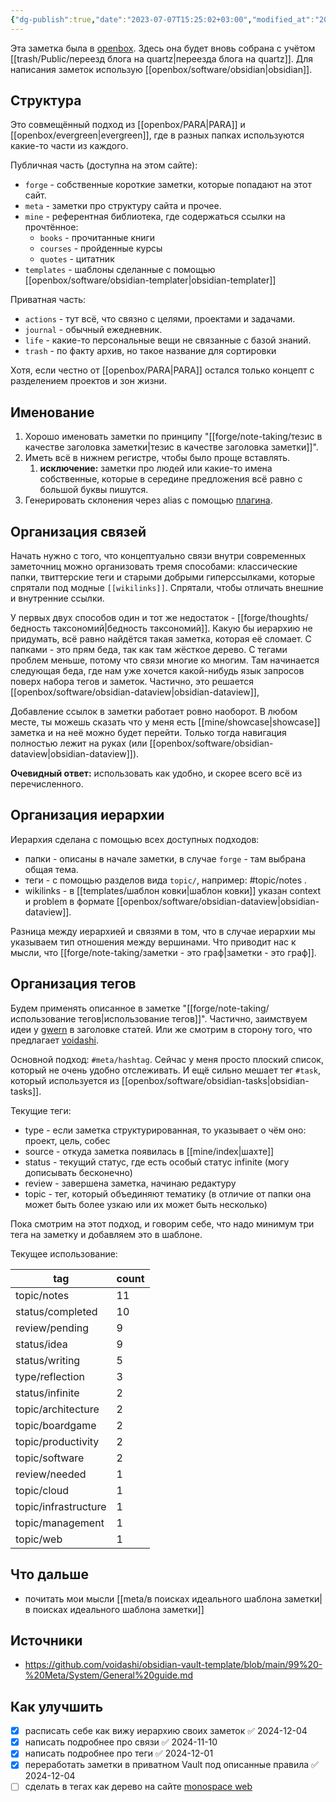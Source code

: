 ```yaml
---
{"dg-publish":true,"date":"2023-07-07T15:25:02+03:00","modified_at":"2024-12-04T17:14:36+03:00","tags":["review/pending","status/completed","topic/notes"],"permalink":"/meta/как я веду заметки/","dgPassFrontmatter":true}
---
```



Эта заметка была в [openbox](https://vanadium23.me/openbox/kak-ya-vedu-zametki/). Здесь она будет вновь собрана с учётом [[trash/Public/переезд блога на quartz|переезда блога на quartz]]. Для написания заметок использую [[openbox/software/obsidian|obsidian]]. 


## Структура

Это совмещённый подход из [[openbox/PARA|PARA]] и [[openbox/evergreen|evergreen]], где в разных папках используются какие-то части из каждого.

Публичная часть (доступна на этом сайте):
- `forge` - собственные короткие заметки, которые попадают на этот сайт.
- `meta` - заметки про структуру сайта и прочее.
- `mine` - референтная библиотека, где содержаться ссылки на прочтённое:
    - `books` - прочитанные книги
    - `courses` - пройденные курсы
    - `quotes` - цитатник
- `templates` - шаблоны сделанные с помощью [[openbox/software/obsidian-templater|obsidian-templater]]

Приватная часть:
- `actions` - тут всё, что связно с целями, проектами и задачами. 
- `journal` - обычный ежедневник.
- `life` - какие-то персональные вещи не связанные с базой знаний.
- `trash` - по факту архив, но такое название для сортировки

Хотя, если честно от [[openbox/PARA|PARA]] остался только концепт с разделением проектов и зон жизни.

## Именование

1. Хорошо именовать заметки по принципу "[[forge/note-taking/тезис в качестве заголовка заметки|тезис в качестве заголовка заметки]]".
2. Иметь всё в нижнем регистре, чтобы было проще вставлять.
    1. **исключение:** заметки про людей или какие-то имена собственные, которые в середине предложения всё равно с большой буквы пишутся.
3. Генерировать склонения через alias с помощью [плагина](https://github.com/vanadium23/obsidian-cyrillic-morpher).

## Организация связей


Начать нужно с того, что концептуально связи внутри современных заметочниц можно организовать тремя способами: классические папки, твиттерские теги и старыми добрыми гиперссылками, которые спрятали под модные `[[wikilinks]]`. Спрятали, чтобы отличать внешние и внутренние ссылки. 

У первых двух способов один и тот же недостаток - [[forge/thoughts/бедность таксономий|бедность таксономий]]. Какую бы иерархию не придумать, всё равно найдётся такая заметка, которая её сломает. С папками - это прям беда, так как там жёсткое дерево. С тегами проблем меньше, потому что связи многие ко многим. Там начинается следующая беда, где нам уже хочется какой-нибудь язык запросов поверх набора тегов и заметок. Частично, это решается [[openbox/software/obsidian-dataview|obsidian-dataview]],

Добавление ссылок в заметки работает ровно наоборот. В любом месте, ты можешь сказать что у меня есть [[mine/showcase|showcase]] заметка и на неё можно будет перейти. Только тогда навигация полностью лежит на руках (или [[openbox/software/obsidian-dataview|obsidian-dataview]]). 

**Очевидный ответ:** использовать как удобно, и скорее всего всё из перечисленного.

## Организация иерархии

Иерархия сделана с помощью всех доступных подходов:
- папки - описаны в начале заметки, в случае `forge` - там выбрана общая тема.
- теги - с помощью разделов вида `topic/`, например: #topic/notes .
- wikilinks - в [[templates/шаблон ковки|шаблон ковки]] указан context и problem в формате [[openbox/software/obsidian-dataview|obsidian-dataview]].

Разница между иерархией и связями в том, что в случае иерархии мы указываем тип отношения между вершинами. Что приводит нас к мысли, что [[forge/note-taking/заметки - это граф|заметки - это граф]].

## Организация тегов

Будем применять описанное в заметке "[[forge/note-taking/использование тегов|использование тегов]]". Частично, заимствуем идеи у [gwern](https://gwern.net/)  в заголовке статей. Или же смотрим в сторону того, что предлагает [voidashi](https://github.com/voidashi/obsidian-vault-template/blob/main/99%20-%20Meta/System/Guide%20to%20Tags%20and%20Links%20-%20Note%20Organization%20in%20Obsidian.md).

Основной подход: `#meta/hashtag`. Сейчас у меня просто плоский список, который не очень удобно отслеживать. И ещё сильно мешает тег `#task`, который используется из [[openbox/software/obsidian-tasks|obsidian-tasks]].

Текущие теги:
- type - если заметка структурированная, то указывает о чём оно: проект, цель, собес
- source - откуда заметка появилась в [[mine/index|шахте]]
- status - текущий статус, где есть особый статус infinite (могу дописывать бесконечно)
- review - завершена заметка, начинаю редактуру
- topic - тег, который объединяют тематику (в отличие от папки она может быть более узкаю или их может быть несколько)

Пока смотрим на этот подход, и говорим себе, что надо минимум три тега на заметку и добавляем это в шаблоне.

Текущее использование:

| tag                  | count |
| -------------------- | ----- |
| topic/notes          | 11    |
| status/completed     | 10    |
| review/pending       | 9     |
| status/idea          | 9     |
| status/writing       | 5     |
| type/reflection      | 3     |
| status/infinite      | 2     |
| topic/architecture   | 2     |
| topic/boardgame      | 2     |
| topic/productivity   | 2     |
| topic/software       | 2     |
| review/needed        | 1     |
| topic/cloud          | 1     |
| topic/infrastructure | 1     |
| topic/management     | 1     |
| topic/web            | 1     |


## Что дальше

- почитать мои мысли [[meta/в поисках идеального шаблона заметки|в поисках идеального шаблона заметки]]

## Источники

- https://github.com/voidashi/obsidian-vault-template/blob/main/99%20-%20Meta/System/General%20guide.md


## Как улучшить

- [x] расписать себе как вижу иерархию своих заметок ✅ 2024-12-04
- [x] написать подробнее про связи ✅ 2024-11-10
- [x] написать подробнее про теги ✅ 2024-12-01
- [x] переработать заметки в приватном Vault под описанные правила ✅ 2024-12-04
- [ ] сделать в тегах как дерево на сайте [monospace web](https://owickstrom.github.io/the-monospace-web/)
